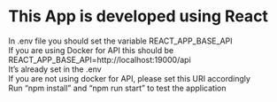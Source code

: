# This App is developed using React

In .env file you should set the variable REACT_APP_BASE_API \
If you are using Docker for API this should be \
REACT_APP_BASE_API=http://localhost:19000/api\
It’s already set in the .env\
If you are not using docker for API, please set this URI accordingly \
Run “npm install” and “npm run start” to test the application 
